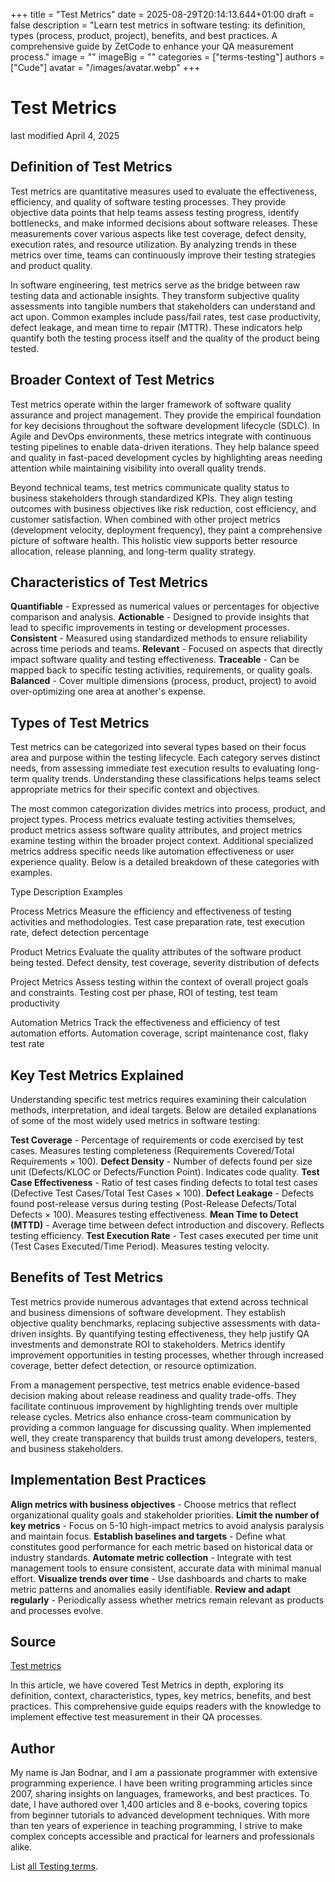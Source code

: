 +++
title = "Test Metrics"
date = 2025-08-29T20:14:13.644+01:00
draft = false
description = "Learn test metrics in software testing: its definition, types (process, product, project), benefits, and best practices. A comprehensive guide by ZetCode to enhance your QA measurement process."
image = ""
imageBig = ""
categories = ["terms-testing"]
authors = ["Cude"]
avatar = "/images/avatar.webp"
+++

# Test Metrics

last modified April 4, 2025

## Definition of Test Metrics

Test metrics are quantitative measures used to evaluate the effectiveness,
efficiency, and quality of software testing processes. They provide objective
data points that help teams assess testing progress, identify bottlenecks, and
make informed decisions about software releases. These measurements cover
various aspects like test coverage, defect density, execution rates, and
resource utilization. By analyzing trends in these metrics over time, teams can
continuously improve their testing strategies and product quality.

In software engineering, test metrics serve as the bridge between raw testing
data and actionable insights. They transform subjective quality assessments into
tangible numbers that stakeholders can understand and act upon. Common examples
include pass/fail rates, test case productivity, defect leakage, and mean time
to repair (MTTR). These indicators help quantify both the testing process itself
and the quality of the product being tested.

## Broader Context of Test Metrics

Test metrics operate within the larger framework of software quality assurance
and project management. They provide the empirical foundation for key decisions
throughout the software development lifecycle (SDLC). In Agile and DevOps
environments, these metrics integrate with continuous testing pipelines to enable
data-driven iterations. They help balance speed and quality in fast-paced
development cycles by highlighting areas needing attention while maintaining
visibility into overall quality trends.

Beyond technical teams, test metrics communicate quality status to business
stakeholders through standardized KPIs. They align testing outcomes with
business objectives like risk reduction, cost efficiency, and customer
satisfaction. When combined with other project metrics (development velocity,
deployment frequency), they paint a comprehensive picture of software health.
This holistic view supports better resource allocation, release planning, and
long-term quality strategy.

## Characteristics of Test Metrics

**Quantifiable** - Expressed as numerical values or percentages
for objective comparison and analysis.
**Actionable** - Designed to provide insights that lead to
specific improvements in testing or development processes.
**Consistent** - Measured using standardized methods to ensure
reliability across time periods and teams.
**Relevant** - Focused on aspects that directly impact software
quality and testing effectiveness.
**Traceable** - Can be mapped back to specific testing
activities, requirements, or quality goals.
**Balanced** - Cover multiple dimensions (process, product,
project) to avoid over-optimizing one area at another's expense.

## Types of Test Metrics

Test metrics can be categorized into several types based on their focus area and
purpose within the testing lifecycle. Each category serves distinct needs,
from assessing immediate test execution results to evaluating long-term quality
trends. Understanding these classifications helps teams select appropriate
metrics for their specific context and objectives.

The most common categorization divides metrics into process, product, and project
types. Process metrics evaluate testing activities themselves, product metrics
assess software quality attributes, and project metrics examine testing within
the broader project context. Additional specialized metrics address specific
needs like automation effectiveness or user experience quality. Below is a
detailed breakdown of these categories with examples.

Type
Description
Examples

Process Metrics
Measure the efficiency and effectiveness of testing activities and
methodologies.
Test case preparation rate, test execution rate, defect detection
percentage

Product Metrics
Evaluate the quality attributes of the software product being tested.
Defect density, test coverage, severity distribution of defects

Project Metrics
Assess testing within the context of overall project goals and constraints.
Testing cost per phase, ROI of testing, test team productivity

Automation Metrics
Track the effectiveness and efficiency of test automation efforts.
Automation coverage, script maintenance cost, flaky test rate

## Key Test Metrics Explained

Understanding specific test metrics requires examining their calculation methods,
interpretation, and ideal targets. Below are detailed explanations of some of
the most widely used metrics in software testing:

**Test Coverage** - Percentage of requirements or code exercised
by test cases. Measures testing completeness (Requirements Covered/Total
Requirements × 100).
**Defect Density** - Number of defects found per size unit
(Defects/KLOC or Defects/Function Point). Indicates code quality.
**Test Case Effectiveness** - Ratio of test cases finding
defects to total test cases (Defective Test Cases/Total Test Cases × 100).
**Defect Leakage** - Defects found post-release versus during
testing (Post-Release Defects/Total Defects × 100). Measures testing
effectiveness.
**Mean Time to Detect (MTTD)** - Average time between defect
introduction and discovery. Reflects testing efficiency.
**Test Execution Rate** - Test cases executed per time unit
(Test Cases Executed/Time Period). Measures testing velocity.

## Benefits of Test Metrics

Test metrics provide numerous advantages that extend across technical and
business dimensions of software development. They establish objective quality
benchmarks, replacing subjective assessments with data-driven insights. By
quantifying testing effectiveness, they help justify QA investments and
demonstrate ROI to stakeholders. Metrics identify improvement opportunities in
testing processes, whether through increased coverage, better defect detection,
or resource optimization.

From a management perspective, test metrics enable evidence-based decision
making about release readiness and quality trade-offs. They facilitate
continuous improvement by highlighting trends over multiple release cycles.
Metrics also enhance cross-team communication by providing a common language
for discussing quality. When implemented well, they create transparency that
builds trust among developers, testers, and business stakeholders.

## Implementation Best Practices

**Align metrics with business objectives** - Choose metrics that
reflect organizational quality goals and stakeholder priorities.
**Limit the number of key metrics** - Focus on 5-10 high-impact
metrics to avoid analysis paralysis and maintain focus.
**Establish baselines and targets** - Define what constitutes
good performance for each metric based on historical data or industry standards.
**Automate metric collection** - Integrate with test management
tools to ensure consistent, accurate data with minimal manual effort.
**Visualize trends over time** - Use dashboards and charts to
make metric patterns and anomalies easily identifiable.
**Review and adapt regularly** - Periodically assess whether
metrics remain relevant as products and processes evolve.

## Source

[Test metrics](https://en.wikipedia.org/wiki/Software_testing_metrics)

In this article, we have covered Test Metrics in depth, exploring its
definition, context, characteristics, types, key metrics, benefits, and best
practices. This comprehensive guide equips readers with the knowledge to
implement effective test measurement in their QA processes.

## Author

My name is Jan Bodnar, and I am a passionate programmer with extensive
programming experience. I have been writing programming articles since 2007,
sharing insights on languages, frameworks, and best practices. To date, I have
authored over 1,400 articles and 8 e-books, covering topics from beginner
tutorials to advanced development techniques. With more than ten years of
experience in teaching programming, I strive to make complex concepts accessible
and practical for learners and professionals alike.

List [all Testing terms](/all/#terms-test).